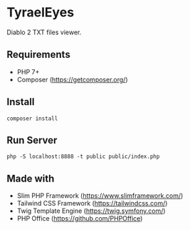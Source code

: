 # TyraelEyes
Diablo 2 TXT files viewer.

## Requirements
- PHP 7+
- Composer (https://getcomposer.org/)

## Install
```composer install```

## Run Server
```php -S localhost:8888 -t public public/index.php```

## Made with
- Slim PHP Framework (https://www.slimframework.com/)
- Tailwind CSS Framework (https://tailwindcss.com/)
- Twig Template Engine (https://twig.symfony.com/)
- PHP Office (https://github.com/PHPOffice)
